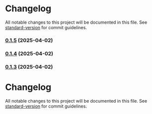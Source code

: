 # Changelog

All notable changes to this project will be documented in this file. See [standard-version](https://github.com/conventional-changelog/standard-version) for commit guidelines.

### [0.1.5](https://github.com/onem0/faser/compare/v0.1.4...v0.1.5) (2025-04-02)

### [0.1.4](https://github.com/onem0/faser/compare/v0.1.3...v0.1.4) (2025-04-02)

### [0.1.3](https://github.com/onem0/faser/compare/v0.1.2...v0.1.3) (2025-04-02)

# Changelog

All notable changes to this project will be documented in this file. See [standard-version](https://github.com/conventional-changelog/standard-version) for commit guidelines.
